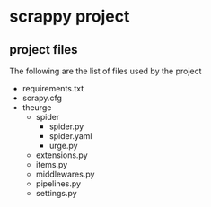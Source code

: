 # scrappy project

## project files

The following are the list of files used by the project
* requirements.txt
* scrapy.cfg
* theurge
    * spider
        * spider.py
        * spider.yaml
        * urge.py
    * extensions.py
    * items.py
    * middlewares.py
    * pipelines.py
    * settings.py